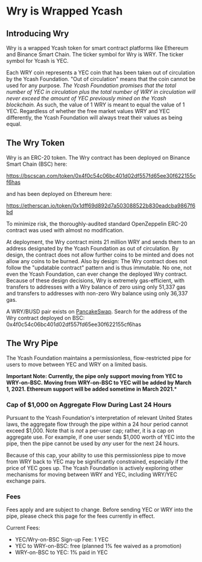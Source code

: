 # Wry is Wrapped Ycash

## Introducing Wry

Wry is a wrapped Ycash token for smart contract platforms like Ethereum and Binance Smart Chain. The ticker symbol for Wry is WRY. The ticker symbol for Ycash is YEC.

Each WRY coin represents a YEC coin that has been taken out of circulation by the Ycash Foundation. "Out of circulation" means that the coin cannot be used for any purpose. _The Ycash Foundation promises that the total number of YEC in circulation plus the total number of WRY in circulation will never exceed the amount of YEC previously mined on the Ycash blockchain._ As such, the value of 1 WRY is meant to equal the value of 1 YEC. Regardless of whether the free market values WRY and YEC differently, the Ycash Foundation will always treat their values as being equal.

## The Wry Token

Wry is an ERC-20 token. The Wry contract has been deployed on Binance Smart Chain (BSC) here:

https://bscscan.com/token/0x4f0c54c06bc401d02df557fd65ee30f622155cf6has

and has been deployed on Ethereum here:

https://etherscan.io/token/0x1dff69d892d7a503088522b830eadcba9867f6bd

To minimize risk, the thoroughly-audited standard OpenZeppelin ERC-20 contract was used with almost no modification.

At deployment, the Wry contract mints 21 million WRY and sends them to an address designated by the Ycash Foundation as out of circulation. By design, the contract does not allow further coins to be minted and does not allow any coins to be burned. Also by design: The Wry contract does not follow the "updatable contract" pattern and is thus immutable. No one, not even the Ycash Foundation, can ever change the deployed Wry contract. Because of these design decisions, Wry is extremely gas-efficient, with transfers to addresses with a Wry balance of zero using only 51,337 gas and transfers to addresses with non-zero Wry balance using only 36,337 gas.

A WRY/BUSD pair exists on [PancakeSwap](https://pancakeswap.finance). Search for the address of the Wry contract deployed on BSC: 0x4f0c54c06bc401d02df557fd65ee30f622155cf6has

## The Wry Pipe

The Ycash Foundation maintains a permissionless, flow-restricted pipe for users to move between YEC and WRY on a limited basis. 

**Important Note: Currently, the pipe only support moving from YEC to WRY-on-BSC. Moving from WRY-on-BSC to YEC will be added by March 1, 2021. Ethereum support will be added sometime in March 2021.***

### Cap of $1,000 on Aggregate Flow During Last 24 Hours

Pursuant to the Ycash Foundation's interpretation of relevant United States laws, the aggregate flow through the pipe within a 24 hour period cannot exceed $1,000. Note that is *not* a per-user cap; rather, it is a cap on aggregate use. For example, if one user sends $1,000 worth of YEC into the pipe, then the pipe cannot be used by *any* user for the next 24 hours.

Because of this cap, your ability to use this permissionless pipe to move from WRY back to YEC may be significantly constrained, especially if the price of YEC goes up. The Ycash Foundation is actively exploring other mechanisms for moving between WRY and YEC, including WRY/YEC exchange pairs.

### Fees

Fees apply and are subject to change. Before sending YEC or WRY into the pipe, please check this page for the fees currently in effect.

Current Fees:
- YEC/Wry-on-BSC Sign-up Fee: 1 YEC
- YEC to WRY-on-BSC: free (planned 1% fee waived as a promotion)
- WRY-on-BSC to YEC: 1% paid in YEC

